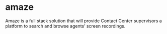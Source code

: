 # amaze
Amaze is a full stack solution that will provide Contact Center supervisors a platform to search and browse agents’ screen recordings.

